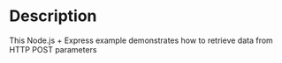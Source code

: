 # Description

This Node.js + Express example demonstrates how to retrieve data from HTTP POST parameters
